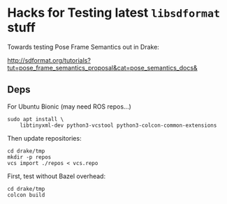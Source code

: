# Hacks for Testing latest `libsdformat` stuff

Towards testing Pose Frame Semantics out in Drake:

http://sdformat.org/tutorials?tut=pose_frame_semantics_proposal&cat=pose_semantics_docs&

## Deps

For Ubuntu Bionic (may need ROS repos...)

    sudo apt install \
        libtinyxml-dev python3-vcstool python3-colcon-common-extensions

Then update repositories:

    cd drake/tmp
    mkdir -p repos
    vcs import ./repos < vcs.repo

First, test without Bazel overhead:

    cd drake/tmp
    colcon build

